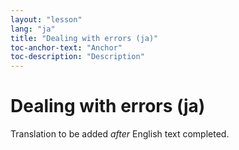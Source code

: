 ```yaml
---
layout: "lesson"
lang: "ja"
title: "Dealing with errors (ja)"
toc-anchor-text: "Anchor"
toc-description: "Description"
---
```


# Dealing with errors (ja)

Translation to be added _after_ English text completed.
